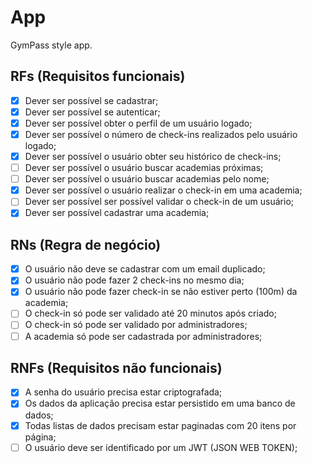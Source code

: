 # App

GymPass style app.

## RFs (Requisitos funcionais)

- [x] Dever ser possível se cadastrar;
- [x] Dever ser possível se autenticar;
- [x] Dever ser possível obter o perfil de um usuário logado;
- [x] Dever ser possível o número de check-ins realizados pelo usuário logado;
- [x] Dever ser possível o usuário obter seu histórico de check-ins;
- [ ] Dever ser possível o usuário buscar academias próximas;
- [ ] Dever ser possível o usuário buscar academias pelo nome;
- [x] Dever ser possível o usuário realizar o check-in em uma academia;
- [ ] Dever ser possível ser possível validar o check-in de um usuário;
- [x] Dever ser possível cadastrar uma academia;

## RNs (Regra de negócio)

- [x] O usuário não deve se cadastrar com um email duplicado;
- [x] O usuário não pode fazer 2 check-ins no mesmo dia;
- [x] O usuário não pode fazer check-in se não estiver perto (100m) da academia;
- [ ] O check-in só pode ser validado até 20 minutos após criado;
- [ ] O check-in só pode ser validado por administradores;
- [ ] A academia só pode ser cadastrada por administradores;

## RNFs (Requisitos não funcionais)

- [x] A senha do usuário precisa estar criptografada;
- [x] Os dados da aplicação precisa estar persistido em uma banco de dados;
- [x] Todas listas de dados precisam estar paginadas com 20 itens por página;
- [ ] O usuário deve ser identificado por um JWT (JSON WEB TOKEN);
